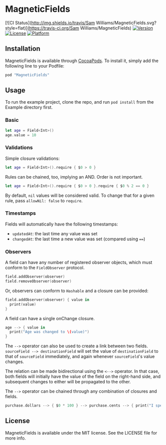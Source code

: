 # MagneticFields

[![CI Status](http://img.shields.io/travis/Sam Williams/MagneticFields.svg?style=flat)](https://travis-ci.org/Sam Williams/MagneticFields)
[![Version](https://img.shields.io/cocoapods/v/MagneticFields.svg?style=flat)](http://cocoapods.org/pods/MagneticFields)
[![License](https://img.shields.io/cocoapods/l/MagneticFields.svg?style=flat)](http://cocoapods.org/pods/MagneticFields)
[![Platform](https://img.shields.io/cocoapods/p/MagneticFields.svg?style=flat)](http://cocoapods.org/pods/MagneticFields)

## Installation

MagneticFields is available through [CocoaPods](http://cocoapods.org). To install
it, simply add the following line to your Podfile:

```ruby
pod "MagneticFields"
```

## Usage

To run the example project, clone the repo, and run `pod install` from the Example directory first.

### Basic

```swift
let age = Field<Int>()
age.value = 10
```

### Validations

Simple closure validations:

```swift
let age = Field<Int>().require { $0 > 0 }
```

Rules can be chained, too, implying an AND.  Order is not important.

```swift
let age = Field<Int>().require { $0 > 0 }.require { $0 % 2 == 0 }
```

By default, `nil` values will be considered valid.  To change that for a given rule, pass `allowNil: false` to `require`.

### Timestamps

Fields will automatically have the following timestamps:
* `updatedAt`: the last time any value was set
* `changedAt`: the last time a new value was set (compared using `==`)

### Observers

A field can have any number of registered observer objects, which must conform to the `FieldObserver` protocol.

```swift
field.addObserver(observer)
field.removeObserver(observer)
```

Or, observers can conform to `Hashable` and a closure can be provided:
```swift
field.addObserver(observer) { value in
  print(value)
}
```

A field can have a single onChange closure.

```swift
age --> { value in 
  print("Age was changed to \(value)")
}
```

The `-->` operator can also be used to create a link between two fields.  `sourceField --> destinationField` will set the value of `destinationField` to that of `sourceField` immediately, and again whenever `sourceField`'s value changes.

The relation can be made bidirectional using the `<-->` operator.  In that case, both fields will initially have the value of the field on the right-hand side, and subsequent changes to either will be propagated to the other.

The `-->` operator can be chained through any combination of closures and fields.

```swift
purchase.dollars --> { $0 * 100 } --> purchase.cents --> { print("I spent \($0) cents") }
```

## License

MagneticFields is available under the MIT license. See the LICENSE file for more info.

